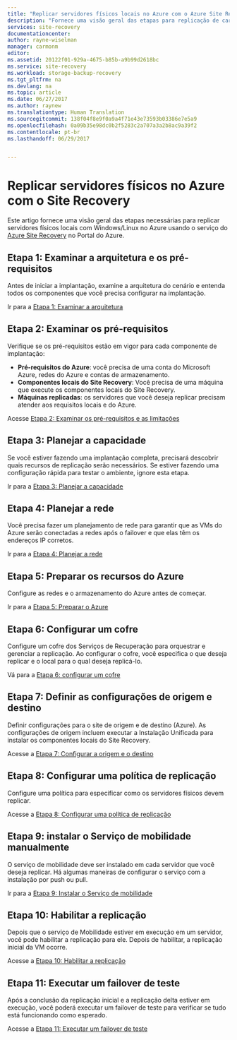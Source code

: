```yaml
---
title: "Replicar servidores físicos locais no Azure com o Azure Site Recovery | Microsoft Docs"
description: "Fornece uma visão geral das etapas para replicação de cargas de trabalho em execução em servidores físicos locais com Windows/Linux para o Azure com o serviço Azure Site Recovery."
services: site-recovery
documentationcenter: 
author: rayne-wiselman
manager: carmonm
editor: 
ms.assetid: 20122f01-929a-4675-b85b-a9b99d2618bc
ms.service: site-recovery
ms.workload: storage-backup-recovery
ms.tgt_pltfrm: na
ms.devlang: na
ms.topic: article
ms.date: 06/27/2017
ms.author: raynew
ms.translationtype: Human Translation
ms.sourcegitcommit: 138f04f8e9f0a9a4f71e43e73593b03386e7e5a9
ms.openlocfilehash: 0a09b35e98dc0b2f5283c2a707a3a2b8ac9a39f2
ms.contentlocale: pt-br
ms.lasthandoff: 06/29/2017


---
```

# <a name="replicate-physical-servers-to-azure-with-site-recovery"></a>Replicar servidores físicos no Azure com o Site Recovery

Este artigo fornece uma visão geral das etapas necessárias para replicar servidores físicos locais com Windows/Linux no Azure usando o serviço do [Azure Site Recovery](site-recovery-overview.md) no Portal do Azure.


## <a name="step-1-review-architecture-and-prerequisites"></a>Etapa 1: Examinar a arquitetura e os pré-requisitos

Antes de iniciar a implantação, examine a arquitetura do cenário e entenda todos os componentes que você precisa configurar na implantação.

Ir para a [Etapa 1: Examinar a arquitetura](physical-walkthrough-architecture.md)


## <a name="step-2-review-prerequisites"></a>Etapa 2: Examinar os pré-requisitos

Verifique se os pré-requisitos estão em vigor para cada componente de implantação:

- **Pré-requisitos do Azure**: você precisa de uma conta do Microsoft Azure, redes do Azure e contas de armazenamento.
- **Componentes locais do Site Recovery**: Você precisa de uma máquina que execute os componentes locais do Site Recovery.
- **Máquinas replicadas**: os servidores que você deseja replicar precisam atender aos requisitos locais e do Azure.

Acesse [Etapa 2: Examinar os pré-requisitos e as limitações](physical-walkthrough-prerequisites.md)

## <a name="step-3-plan-capacity"></a>Etapa 3: Planejar a capacidade

Se você estiver fazendo uma implantação completa, precisará descobrir quais recursos de replicação serão necessários. Se estiver fazendo uma configuração rápida para testar o ambiente, ignore esta etapa.

Ir para a [Etapa 3: Planejar a capacidade](physical-walkthrough-capacity.md)

## <a name="step-4-plan-networking"></a>Etapa 4: Planejar a rede

Você precisa fazer um planejamento de rede para garantir que as VMs do Azure serão conectadas a redes após o failover e que elas têm os endereços IP corretos.

Ir para a [Etapa 4: Planejar a rede](physical-walkthrough-network.md)

##  <a name="step-5-prepare-azure-resources"></a>Etapa 5: Preparar os recursos do Azure

Configure as redes e o armazenamento do Azure antes de começar. 

Ir para a [Etapa 5: Preparar o Azure](physical-walkthrough-prepare-azure.md)


## <a name="step-6-set-up-a-vault"></a>Etapa 6: Configurar um cofre

Configure um cofre dos Serviços de Recuperação para orquestrar e gerenciar a replicação. Ao configurar o cofre, você especifica o que deseja replicar e o local para o qual deseja replicá-lo.

Vá para a [Etapa 6: configurar um cofre](physical-walkthrough-create-vault.md)

## <a name="step-7-configure-source-and-target-settings"></a>Etapa 7: Definir as configurações de origem e destino

Definir configurações para o site de origem e de destino (Azure). As configurações de origem incluem executar a Instalação Unificada para instalar os componentes locais do Site Recovery.

Acesse a [Etapa 7: Configurar a origem e o destino](physical-walkthrough-source-target.md)

## <a name="step-8-set-up-a-replication-policy"></a>Etapa 8: Configurar uma política de replicação

Configure uma política para especificar como os servidores físicos devem replicar.

Acesse a [Etapa 8: Configurar uma política de replicação](physical-walkthrough-replication.md)

## <a name="step-9-install-the-mobility-service"></a>Etapa 9: instalar o Serviço de mobilidade manualmente

O serviço de mobilidade deve ser instalado em cada servidor que você deseja replicar. Há algumas maneiras de configurar o serviço com a instalação por push ou pull.

Ir para a [Etapa 9: Instalar o Serviço de mobilidade](physical-walkthrough-install-mobility.md)

## <a name="step-10-enable-replication"></a>Etapa 10: Habilitar a replicação

Depois que o serviço de Mobilidade estiver em execução em um servidor, você pode habilitar a replicação para ele. Depois de habilitar, a replicação inicial da VM ocorre.

Acesse a [Etapa 10: Habilitar a replicação](physical-walkthrough-enable-replication.md)

## <a name="step-11-run-a-test-failover"></a>Etapa 11: Executar um failover de teste

Após a conclusão da replicação inicial e a replicação delta estiver em execução, você poderá executar um failover de teste para verificar se tudo está funcionando como esperado.

Acesse a [Etapa 11: Executar um failover de teste](physical-walkthrough-test-failover.md)


